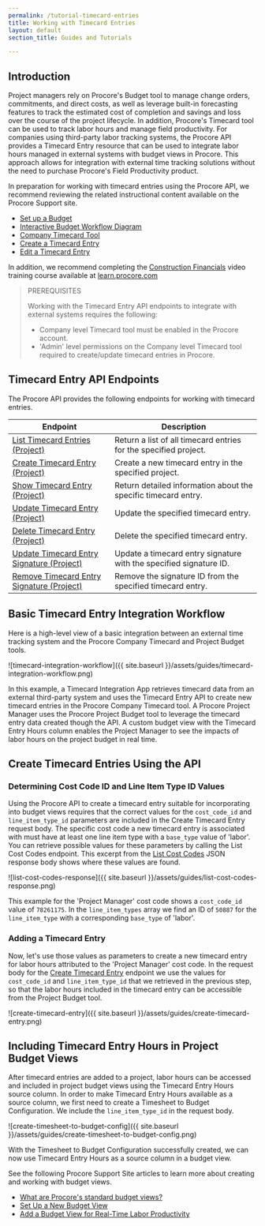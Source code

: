 ```yaml
---
permalink: /tutorial-timecard-entries
title: Working with Timecard Entries
layout: default
section_title: Guides and Tutorials

---
```


## Introduction

Project managers rely on Procore's Budget tool to manage change orders, commitments, and direct costs, as well as leverage built-in forecasting features to track the estimated cost of completion and savings and loss over the course of the project lifecycle.
In addition, Procore's Timecard tool can be used to track labor hours and manage field productivity.
For companies using third-party labor tracking systems, the Procore API provides a Timecard Entry resource that can be used to integrate labor hours managed in external systems with budget views in Procore.
This approach allows for integration with external time tracking solutions without the need to purchase Procore's Field Productivity product.

In preparation for working with timecard entries using the Procore API, we recommend reviewing the related instructional content available on the Procore Support site.

- [Set up a Budget](https://support.procore.com/products/online/user-guide/project-level/budget/tutorials/set-up-a-budget)
- [Interactive Budget Workflow Diagram](https://support.procore.com/products/online/user-guide/project-level/budget/workflow)
- [Company Timecard Tool](https://support.procore.com/products/online/user-guide/project-level/timecard)
- [Create a Timecard Entry](https://support.procore.com/products/online/user-guide/company-level/timecard/tutorials/create-a-timecard-entry)
- [Edit a Timecard Entry](https://support.procore.com/products/online/user-guide/company-level/timecard/tutorials/edit-a-timecard-entry)

In addition, we recommend completing the [Construction Financials](https://learn.procore.com/series/procore-certification/procore-certification-project-manager-construction-financials) video training course available at [learn.procore.com](https://learn.procore.com/)

> PREREQUISITES
>
> Working with the Timecard Entry API endpoints to integrate with external systems requires the following:
>
> - Company level Timecard tool must be enabled in the Procore account.
> - 'Admin' level permissions on the Company level Timecard tool required to create/update timecard entries in Procore.

## Timecard Entry API Endpoints

The Procore API provides the following endpoints for working with timecard entries.

| Endpoint                                                                                                                                                    | Description                                                        |
| ----------------------------------------------------------------------------------------------------------------------------------------------------------- | ------------------------------------------------------------------ |
| [List Timecard Entries (Project)](https://developers.procore.com/reference/rest/v1/timecard-entries#list-timecard-entries-project)                          | Return a list of all timecard entries for the specified project.   |
| [Create Timecard Entry (Project)](https://developers.procore.com/reference/rest/v1/timecard-entries#create-timecard-entry-project)                          | Create a new timecard entry in the specified project.              |
| [Show Timecard Entry (Project)](https://developers.procore.com/reference/rest/v1/timecard-entries#show-timecard-entry-project)                              | Return detailed information about the specific timecard entry.     |
| [Update Timecard Entry (Project)](https://developers.procore.com/reference/rest/v1/timecard-entries#update-timecard-entry-project)                          | Update the specified timecard entry.                               |
| [Delete Timecard Entry (Project)](https://developers.procore.com/reference/rest/v1/timecard-entries#delete-timecard-entry-project)                          | Delete the specified timecard entry.                               |
| [Update Timecard Entry Signature (Project)](https://developers.procore.com/reference/rest/v1/timecard-entries#update-timecard-entry-signature-project)      | Update a timecard entry signature with the specified signature ID. |
| [Remove Timecard Entry Signature (Project)](https://developers.procore.com/reference/rest/v1/timecard-entries#remove-signature-from-timecard-entry-project) | Remove the signature ID from the specified timecard entry.         |

## Basic Timecard Entry Integration Workflow

Here is a high-level view of a basic integration between an external time tracking system and the Procore Company Timecard and Project Budget tools.

![timecard-integration-workflow]({{ site.baseurl }}/assets/guides/timecard-integration-workflow.png)

In this example, a Timecard Integration App retrieves timecard data from an external third-party system and uses the Timecard Entry API to create new timecard entries in the Procore Company Timecard tool.
A Procore Project Manager uses the Procore Project Budget tool to leverage the timecard entry data created though the API.
A custom budget view with the Timecard Entry Hours column enables the Project Manager to see the impacts of labor hours on the project budget in real time.

## Create Timecard Entries Using the API

### Determining Cost Code ID and Line Item Type ID Values

Using the Procore API to create a timecard entry suitable for incorporating into budget views requires that the correct values for the `cost_code_id` and `line_item_type_id` parameters are included in the Create Timecard Entry request body.
The specific cost code a new timecard entry is associated with must have at least one line item type with a `base_type` value of 'labor'.
You can retrieve possible values for these parameters by calling the List Cost Codes endpoint.
This excerpt from the [List Cost Codes](https://developers.procore.com/reference/rest/v1/cost-codes#list-cost-codes) JSON response body shows where these values are found.

![list-cost-codes-response]({{ site.baseurl }}/assets/guides/list-cost-codes-response.png)

This example for the 'Project Manager' cost code shows a `cost_code_id` value of `78261175`.
In the `line_item_types` array we find an ID of `50887` for the `line_item_type` with a corresponding `base_type` of 'labor'.

### Adding a Timecard Entry

Now, let's use those values as parameters to create a new timecard entry for labor hours attributed to the 'Project Manager' cost code.
In the request body for the [Create Timecard Entry](https://developers.procore.com/reference/rest/v1/timecard-entries#create-timecard-entry-project) endpoint we use the values for `cost_code_id` and `line_item_type_id` that we retrieved in the previous step, so that the labor hours included in the timecard entry can be accessible from the Project Budget tool.

![create-timecard-entry]({{ site.baseurl }}/assets/guides/create-timecard-entry.png)

## Including Timecard Entry Hours in Project Budget Views

After timecard entries are added to a project, labor hours can be accessed and included in project budget views using the Timecard Entry Hours source column.
In order to make Timecard Entry Hours available as a source column, we first need to create a Timesheet to Budget Configuration.
We include the `line_item_type_id` in the request body.

![create-timesheet-to-budget-config]({{ site.baseurl }}/assets/guides/create-timesheet-to-budget-config.png)

With the Timesheet to Budget Configuration successfully created, we can now use Timecard Entry Hours as a source column in a budget view.

See the following Procore Support Site articles to learn more about creating and working with budget views.

- [What are Procore's standard budget views?](https://support.procore.com/faq/what-are-procores-standard-budget-views)
- [Set Up a New Budget View](https://support.procore.com/products/online/user-guide/company-level/admin/tutorials/set-up-a-new-budget-view)
- [Add a Budget View for Real-Time Labor Productivity](https://support.procore.com/products/online/user-guide/company-level/admin/tutorials/add-a-budget-view-for-real-time-labor-productivity)
